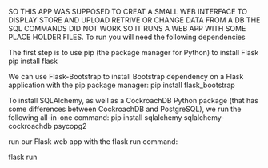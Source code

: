 SO THIS APP WAS SUPPOSED TO CREAT A SMALL WEB INTERFACE TO DISPLAY STORE  AND UPLOAD RETRIVE OR CHANGE DATA FROM A DB THE SQL COMMANDS DID NOT WORK SO IT RUNS A WEB APP WITH SOME PLACE HOLDER FILES.
To run you will need the following dependencies 

The first step is to use pip (the package manager for Python) to install Flask
pip install flask


We can use Flask-Bootstrap to install Bootstrap dependency on a Flask application with the pip package manager:
pip install flask_bootstrap


To install SQLAlchemy, as well as a CockroachDB Python package (that has some differences between CockroachDB and PostgreSQL), we run the following all-in-one command:
pip install sqlalchemy sqlalchemy-cockroachdb psycopg2


run our Flask web app with the flask run command:

flask run
